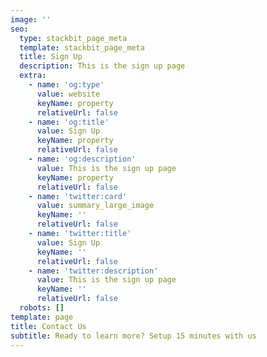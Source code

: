 ```yaml
---
image: ''
seo:
  type: stackbit_page_meta
  template: stackbit_page_meta
  title: Sign Up
  description: This is the sign up page
  extra:
    - name: 'og:type'
      value: website
      keyName: property
      relativeUrl: false
    - name: 'og:title'
      value: Sign Up
      keyName: property
      relativeUrl: false
    - name: 'og:description'
      value: This is the sign up page
      keyName: property
      relativeUrl: false
    - name: 'twitter:card'
      value: summary_large_image
      keyName: ''
      relativeUrl: false
    - name: 'twitter:title'
      value: Sign Up
      keyName: ''
      relativeUrl: false
    - name: 'twitter:description'
      value: This is the sign up page
      keyName: ''
      relativeUrl: false
  robots: []
template: page
title: Contact Us
subtitle: Ready to learn more? Setup 15 minutes with us
---
```

